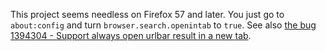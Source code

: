 This project seems needless on Firefox 57 and later.
You just go to `about:config` and turn `browser.search.openintab` to `true`.
See also [the bug 1394304 - Support always open urlbar result in a new tab](https://bugzilla.mozilla.org/show_bug.cgi?id=1394304).
